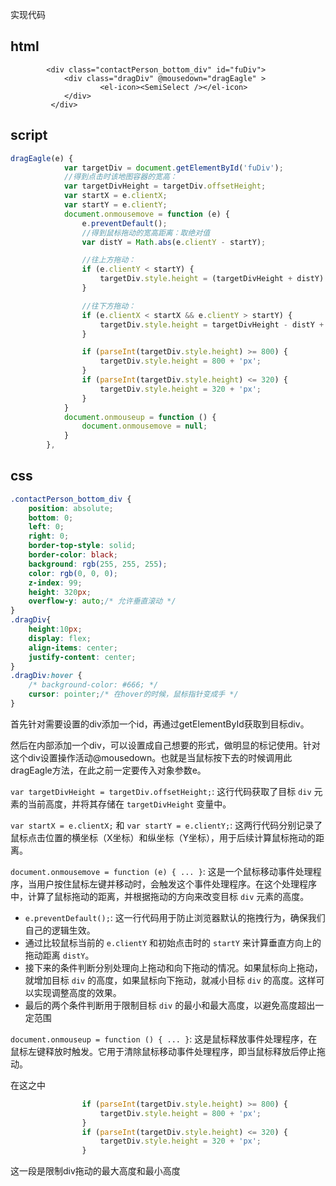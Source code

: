 实现代码

## html

```vue
        <div class="contactPerson_bottom_div" id="fuDiv">
            <div class="dragDiv" @mousedown="dragEagle" >
                    <el-icon><SemiSelect /></el-icon>
            </div>
         </div>

```

## script

```javascript
dragEagle(e) {
            var targetDiv = document.getElementById('fuDiv');
            //得到点击时该地图容器的宽高：
            var targetDivHeight = targetDiv.offsetHeight;
            var startX = e.clientX;
            var startY = e.clientY;
            document.onmousemove = function (e) {
                e.preventDefault();
                //得到鼠标拖动的宽高距离：取绝对值
                var distY = Math.abs(e.clientY - startY);

                //往上方拖动：
                if (e.clientY < startY) {
                    targetDiv.style.height = (targetDivHeight + distY) + 'px';
                }

                //往下方拖动：
                if (e.clientX < startX && e.clientY > startY) {
                    targetDiv.style.height = targetDivHeight - distY + 'px';
                }

                if (parseInt(targetDiv.style.height) >= 800) {
                    targetDiv.style.height = 800 + 'px';
                }
                if (parseInt(targetDiv.style.height) <= 320) {
                    targetDiv.style.height = 320 + 'px';
                }
            }
            document.onmouseup = function () {
                document.onmousemove = null;
            }
        },
```

## css

```css
.contactPerson_bottom_div {
    position: absolute;
    bottom: 0;
    left: 0;
    right: 0;
    border-top-style: solid;
    border-color: black;
    background: rgb(255, 255, 255);
    color: rgb(0, 0, 0);
    z-index: 99;
    height: 320px;
    overflow-y: auto;/* 允许垂直滚动 */
}
.dragDiv{
 	height:10px;
    display: flex; 
    align-items: center; 
    justify-content: center;   
}
.dragDiv:hover {
    /* background-color: #666; */
    cursor: pointer;/* 在hover的时候，鼠标指针变成手 */
}
```



首先针对需要设置的div添加一个id，再通过getElementById获取到目标div。

然后在内部添加一个div，可以设置成自己想要的形式，做明显的标记使用。针对这个div设置操作活动@mousedown。也就是当鼠标按下去的时候调用此dragEagle方法，在此之前一定要传入对象参数e。

`var targetDivHeight = targetDiv.offsetHeight;`: 这行代码获取了目标 `div` 元素的当前高度，并将其存储在 `targetDivHeight` 变量中。

`var startX = e.clientX;` 和 `var startY = e.clientY;`: 这两行代码分别记录了鼠标点击位置的横坐标（X坐标）和纵坐标（Y坐标），用于后续计算鼠标拖动的距离。

`document.onmousemove = function (e) { ... }`: 这是一个鼠标移动事件处理程序，当用户按住鼠标左键并移动时，会触发这个事件处理程序。在这个处理程序中，计算了鼠标拖动的距离，并根据拖动的方向来改变目标 `div` 元素的高度。

- `e.preventDefault();`: 这一行代码用于防止浏览器默认的拖拽行为，确保我们自己的逻辑生效。
- 通过比较鼠标当前的 `e.clientY` 和初始点击时的 `startY` 来计算垂直方向上的拖动距离 `distY`。
- 接下来的条件判断分别处理向上拖动和向下拖动的情况。如果鼠标向上拖动，就增加目标 `div` 的高度，如果鼠标向下拖动，就减小目标 `div` 的高度。这样可以实现调整高度的效果。
- 最后的两个条件判断用于限制目标 `div` 的最小和最大高度，以避免高度超出一定范围

`document.onmouseup = function () { ... }`: 这是鼠标释放事件处理程序，在鼠标左键释放时触发。它用于清除鼠标移动事件处理程序，即当鼠标释放后停止拖动。



在这之中
```js
                if (parseInt(targetDiv.style.height) >= 800) {
                    targetDiv.style.height = 800 + 'px';
                }
                if (parseInt(targetDiv.style.height) <= 320) {
                    targetDiv.style.height = 320 + 'px';
                }
```

这一段是限制div拖动的最大高度和最小高度

